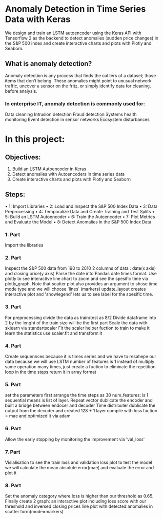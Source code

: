 # Anomaly Detection in Time Series Data with Keras

We design and train an LSTM autoencoder using the Keras API with Tensorflow 2 as the backend to detect anomalies (sudden price changes) in the S&amp;P 500 index and create interactive charts and plots with Plotly and Seaborn.

## What is anomaly detection?
Anomaly detection is any process that finds the outliers of a dataset; those items that don’t belong. These anomalies might point to unusual network traffic, uncover a sensor on the fritz, or simply identify data for cleaning, before analysis.

### In enterprise IT, anomaly detection is commonly used for:
Data cleaning
Intrusion detection
Fraud detection
Systems health monitoring
Event detection in sensor networks
Ecosystem disturbances

# In this project:

## Objectives:
1.	Build an LSTM Autoencoder in Keras
2.	Detect anomalies with Autoencoders in time series data
3.	Create interactive charts and plots with Plotly and Seaborn

## Steps:
•	1: Import Libraries
•	2: Load and Inspect the S&P 500 Index Data
•	3: Data Preprocessing
•	4: Temporalize Data and Create Training and Test Splits
•	5: Build an LSTM Autoencoder
•	6: Train the Autoencoder
•	7: Plot Metrics and Evaluate the Model
•	8: Detect Anomalies in the S&P 500 Index Data

### 1. Part
Import the libraries

### 2. Part
Inspect the S&P 500 data from 190 to 2010
2 columns of data : date(x axis) and closing price(y axis)
Parse the date into Pandas date times format.
Use plotly to see interactive line chart to zoom and see the spesific time via plotly_graph.
Note that scatter plot also provides an argument to shose time mode type and we will choose 'lines' (markers)
update_layout creates interactive plot and 'showlegend' lets us to see label for the spesific time.

### 3. Part
For preprocessing divide the data as train/test as 8/2
Divide dataframe into 2 by the lenght of the train size will be the first part
Scale the data with sklearn via standartscaler
Fit the scaler helper fuction to train to make it learn the statistics use scaler.fit and transform it

### 4. Part
Create sequennces because it is times series and we have to resahepe our data because we will use LSTM
number of features is 1
instead of multiply same operation many times, just create a fuction to eliminate the repetition
loop in the time steps
return it in array format

### 5. Part
set the parameters first
arrange the time steps as 30
num_features: is 1
sequential means is list of layer.
Repeat vector dublicate the encoder and built a bridge between endocer and decoder
Time distributer dublicate the output from the decoder and created 128 + 1 layer
compile with loss fuction = mae and optimized it via adam

### 6. Part
Allow the early stopping by monitoring the improvement via 'val_loss'

### 7. Part
Visialisation to see the train loss and validation loss plot
to test the model we will calculate the mean absolute error(mae)
and evaluate the error and plot it

### 8. Part
Set the anomaly category where loss is higher than our threshold as 0.65.
Finally create 2 graph:
an interactive plot including loss score with our threshold
and
inversed closing prices line plot with detected anomalies in scatter form(mode=markers)
